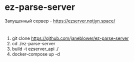 # ez-parse-server
Запущенный сервер - https://ezserver.notjyn.space/

#
1) git clone https://github.com/janeblower/ez-parse-server
2) cd ./ez-parse-server
3) build -t ezserver_api	./
4) docker-compose up -d
